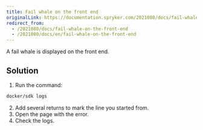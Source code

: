 ```yaml
---
title: Fail whale on the front end
originalLink: https://documentation.spryker.com/2021080/docs/fail-whale-on-the-front-end
redirect_from:
  - /2021080/docs/fail-whale-on-the-front-end
  - /2021080/docs/en/fail-whale-on-the-front-end
---
```


A fail whale is displayed on the front end.

## Solution

1. Run the command:
```bash
docker/sdk logs
```

2. Add several returns to mark the line you started from.
3. Open the page with the error.
4. Check the logs.

